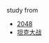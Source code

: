 study from
 * [2048](http://www.imooc.com/learn/76)
 * [坦克大战](http://www.youku.com/playlist_show/id_20066784.html)
 
